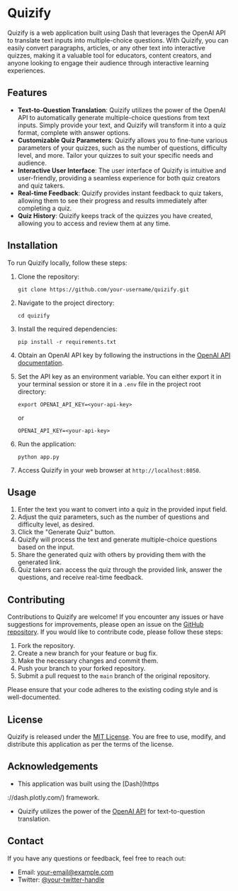 # Quizify

Quizify is a web application built using Dash that leverages the OpenAI API to translate text inputs into multiple-choice questions. With Quizify, you can easily convert paragraphs, articles, or any other text into interactive quizzes, making it a valuable tool for educators, content creators, and anyone looking to engage their audience through interactive learning experiences.

## Features

- **Text-to-Question Translation**: Quizify utilizes the power of the OpenAI API to automatically generate multiple-choice questions from text inputs. Simply provide your text, and Quizify will transform it into a quiz format, complete with answer options.
- **Customizable Quiz Parameters**: Quizify allows you to fine-tune various parameters of your quizzes, such as the number of questions, difficulty level, and more. Tailor your quizzes to suit your specific needs and audience.
- **Interactive User Interface**: The user interface of Quizify is intuitive and user-friendly, providing a seamless experience for both quiz creators and quiz takers.
- **Real-time Feedback**: Quizify provides instant feedback to quiz takers, allowing them to see their progress and results immediately after completing a quiz.
- **Quiz History**: Quizify keeps track of the quizzes you have created, allowing you to access and review them at any time.

## Installation

To run Quizify locally, follow these steps:

1. Clone the repository:

   ```
   git clone https://github.com/your-username/quizify.git
   ```

2. Navigate to the project directory:

   ```
   cd quizify
   ```

3. Install the required dependencies:

   ```
   pip install -r requirements.txt
   ```

4. Obtain an OpenAI API key by following the instructions in the [OpenAI API documentation](https://platform.openai.com/docs/authentication).

5. Set the API key as an environment variable. You can either export it in your terminal session or store it in a `.env` file in the project root directory:

   ```
   export OPENAI_API_KEY=<your-api-key>
   ```

   or

   ```
   OPENAI_API_KEY=<your-api-key>
   ```

6. Run the application:

   ```
   python app.py
   ```

7. Access Quizify in your web browser at `http://localhost:8050`.

## Usage

1. Enter the text you want to convert into a quiz in the provided input field.
2. Adjust the quiz parameters, such as the number of questions and difficulty level, as desired.
3. Click the "Generate Quiz" button.
4. Quizify will process the text and generate multiple-choice questions based on the input.
5. Share the generated quiz with others by providing them with the generated link.
6. Quiz takers can access the quiz through the provided link, answer the questions, and receive real-time feedback.

## Contributing

Contributions to Quizify are welcome! If you encounter any issues or have suggestions for improvements, please open an issue on the [GitHub repository](https://github.com/your-username/quizify/issues). If you would like to contribute code, please follow these steps:

1. Fork the repository.
2. Create a new branch for your feature or bug fix.
3. Make the necessary changes and commit them.
4. Push your branch to your forked repository.
5. Submit a pull request to the `main` branch of the original repository.

Please ensure that your code adheres to the existing coding style and is well-documented.

## License

Quizify is released under the [MIT License](https://opensource.org/licenses/MIT). You are free to use, modify, and distribute this application as per the terms of the license.

## Acknowledgements

- This application was built using the [Dash](https

://dash.plotly.com/) framework.
- Quizify utilizes the power of the [OpenAI API](https://platform.openai.com/) for text-to-question translation.

## Contact

If you have any questions or feedback, feel free to reach out:

- Email: [your-email@example.com](mailto:your-email@example.com)
- Twitter: [@your-twitter-handle](https://twitter.com/your-twitter-handle)
